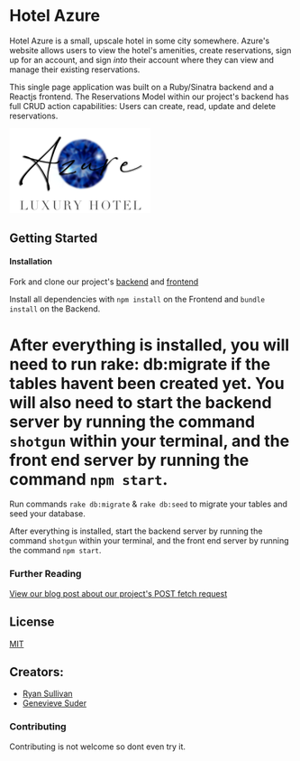 # Hotel Azure

Hotel Azure is a small, upscale hotel in some city somewhere. Azure's website allows users to view the hotel's amenities, create reservations, sign up for an account, and sign <i>into</i> their account where they can view and manage their existing reservations.

This single page application was built on a Ruby/Sinatra backend and a Reactjs frontend. The Reservations Model within our project's backend has full CRUD action capabilities: Users can create, read, update and delete reservations.

![Hotel logo](public/hotel_logo.png)

## Getting Started 

#### <b>Installation</b>
Fork and clone our project's [backend](https://github.com/genevievesuder/phase-3-project-backend)
and [frontend](https://github.com/genevievesuder/phase-3-frontend)

Install all dependencies with ```npm install``` on the Frontend and ```bundle install``` on the Backend. 


After everything is installed, you will need to run rake: db:migrate if the tables havent been created yet. You will also need to start the backend server by running the command ```shotgun``` within your terminal, and the front end server by running the command ```npm start```.
=======
Run commands ```rake db:migrate``` & ```rake db:seed``` to migrate your tables and seed your database.

After everything is installed, start the backend server by running the command ```shotgun``` within your terminal, and the front end server by running the command ```npm start```.


### Further Reading
[View our blog post about our project's POST fetch request](https://medium.com/@genevievesuder/making-a-post-fetch-request-from-a-reactjs-to-a-ruby-sinatra-api-81f044d13e70)

## License

[MIT](https://choosealicense.com/licenses/mit/)

## Creators:
* [Ryan Sullivan](https://github.com/Shenanigans570)
* [Genevieve Suder](https://github.com/genevievesuder)
### Contributing
Contributing is not welcome so dont even try it. 